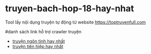 # truyen-bach-hop-18-hay-nhat
Tool lấy nội dụng truyện tự động từ website https://toptruyenfull.com

#danh sách link hỗ trợ crawler truyện
* [truyện ngôn tình hay nhất](https://toptruyenfull.com/ngon-tinh-c207.html)
* [truyện tiên hiệp hay nhất](https://toptruyenfull.com/tien-hiep-c229.html)
